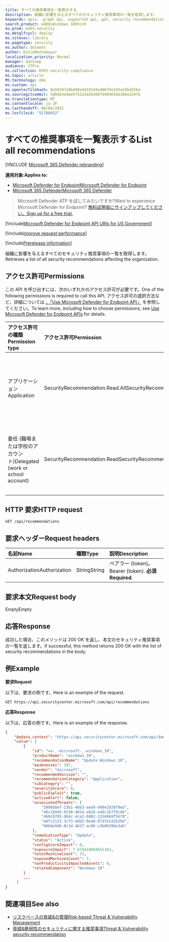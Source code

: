 ```yaml
---
title: すべての推奨事項を一覧表示する
description: 組織に影響を与えるすべてのセキュリティ推奨事項の一覧を取得します。
keywords: apis、 graph api, supported api, get, security recommendations, Microsoft Defender for Endpoint tvm api, 脅威と脆弱性の管理, 脅威と脆弱性の管理 api
search.product: eADQiWindows 10XVcnh
ms.prod: m365-security
ms.mktglfcycl: deploy
ms.sitesec: library
ms.pagetype: security
ms.author: dolmont
author: DulceMontemayor
localization_priority: Normal
manager: dansimp
audience: ITPro
ms.collection: M365-security-compliance
ms.topic: article
MS.technology: mde
ms.custom: api
ms.openlocfilehash: 0a58287a9bd48a4d19144a40674e1d3ad3bd256a
ms.sourcegitcommit: 5d8de3e9ee5f52a3eb4206f690365bb108a3247b
ms.translationtype: MT
ms.contentlocale: ja-JP
ms.lasthandoff: 06/04/2021
ms.locfileid: "52768932"
---
```

# <a name="list-all-recommendations"></a><span data-ttu-id="d8dea-104">すべての推奨事項を一覧表示する</span><span class="sxs-lookup"><span data-stu-id="d8dea-104">List all recommendations</span></span>

[!INCLUDE [Microsoft 365 Defender rebranding](../../includes/microsoft-defender.md)]

<span data-ttu-id="d8dea-105">**適用対象:**</span><span class="sxs-lookup"><span data-stu-id="d8dea-105">**Applies to:**</span></span>
- [<span data-ttu-id="d8dea-106">Microsoft Defender for Endpoint</span><span class="sxs-lookup"><span data-stu-id="d8dea-106">Microsoft Defender for Endpoint</span></span>](https://go.microsoft.com/fwlink/p/?linkid=2154037)
- [<span data-ttu-id="d8dea-107">Microsoft 365 Defender</span><span class="sxs-lookup"><span data-stu-id="d8dea-107">Microsoft 365 Defender</span></span>](https://go.microsoft.com/fwlink/?linkid=2118804)


> <span data-ttu-id="d8dea-108">Microsoft Defender ATP を試してみたいですか?</span><span class="sxs-lookup"><span data-stu-id="d8dea-108">Want to experience Microsoft Defender for Endpoint?</span></span> [<span data-ttu-id="d8dea-109">無料試用版にサインアップしてください。</span><span class="sxs-lookup"><span data-stu-id="d8dea-109">Sign up for a free trial.</span></span>](https://www.microsoft.com/microsoft-365/windows/microsoft-defender-atp?ocid=docs-wdatp-exposedapis-abovefoldlink) 

[!include[Microsoft Defender for Endpoint API URIs for US Government](../../includes/microsoft-defender-api-usgov.md)]

[!include[Improve request performance](../../includes/improve-request-performance.md)]

[!include[Prerelease information](../../includes/prerelease.md)]

<span data-ttu-id="d8dea-110">組織に影響を与えるすべてのセキュリティ推奨事項の一覧を取得します。</span><span class="sxs-lookup"><span data-stu-id="d8dea-110">Retrieves a list of all security recommendations affecting the organization.</span></span>

## <a name="permissions"></a><span data-ttu-id="d8dea-111">アクセス許可</span><span class="sxs-lookup"><span data-stu-id="d8dea-111">Permissions</span></span>
<span data-ttu-id="d8dea-112">この API を呼び出すには、次のいずれかのアクセス許可が必要です。</span><span class="sxs-lookup"><span data-stu-id="d8dea-112">One of the following permissions is required to call this API.</span></span> <span data-ttu-id="d8dea-113">アクセス許可の選択方法など、詳細については [、「Use Microsoft Defender for Endpoint API」](apis-intro.md) を参照してください。</span><span class="sxs-lookup"><span data-stu-id="d8dea-113">To learn more, including how to choose permissions, see [Use Microsoft Defender for Endpoint APIs](apis-intro.md) for details.</span></span>

<span data-ttu-id="d8dea-114">アクセス許可の種類</span><span class="sxs-lookup"><span data-stu-id="d8dea-114">Permission type</span></span> |   <span data-ttu-id="d8dea-115">アクセス許可</span><span class="sxs-lookup"><span data-stu-id="d8dea-115">Permission</span></span>  |   <span data-ttu-id="d8dea-116">アクセス許可の表示名</span><span class="sxs-lookup"><span data-stu-id="d8dea-116">Permission display name</span></span>
:---|:---|:---
<span data-ttu-id="d8dea-117">アプリケーション</span><span class="sxs-lookup"><span data-stu-id="d8dea-117">Application</span></span> |   <span data-ttu-id="d8dea-118">SecurityRecommendation.Read.All</span><span class="sxs-lookup"><span data-stu-id="d8dea-118">SecurityRecommendation.Read.All</span></span> |   <span data-ttu-id="d8dea-119">'脅威と脆弱性管理のセキュリティに関する推奨事項情報の読み取り'</span><span class="sxs-lookup"><span data-stu-id="d8dea-119">'Read Threat and Vulnerability Management security recommendation information'</span></span>
<span data-ttu-id="d8dea-120">委任 (職場または学校のアカウント)</span><span class="sxs-lookup"><span data-stu-id="d8dea-120">Delegated (work or school account)</span></span> | <span data-ttu-id="d8dea-121">SecurityRecommendation.Read</span><span class="sxs-lookup"><span data-stu-id="d8dea-121">SecurityRecommendation.Read</span></span> |  <span data-ttu-id="d8dea-122">'脅威と脆弱性管理のセキュリティに関する推奨事項情報の読み取り'</span><span class="sxs-lookup"><span data-stu-id="d8dea-122">'Read Threat and Vulnerability Management security recommendation information'</span></span>

## <a name="http-request"></a><span data-ttu-id="d8dea-123">HTTP 要求</span><span class="sxs-lookup"><span data-stu-id="d8dea-123">HTTP request</span></span>
```
GET /api/recommendations
```

## <a name="request-headers"></a><span data-ttu-id="d8dea-124">要求ヘッダー</span><span class="sxs-lookup"><span data-stu-id="d8dea-124">Request headers</span></span>

<span data-ttu-id="d8dea-125">名前</span><span class="sxs-lookup"><span data-stu-id="d8dea-125">Name</span></span> | <span data-ttu-id="d8dea-126">種類</span><span class="sxs-lookup"><span data-stu-id="d8dea-126">Type</span></span> | <span data-ttu-id="d8dea-127">説明</span><span class="sxs-lookup"><span data-stu-id="d8dea-127">Description</span></span>
:---|:---|:---
<span data-ttu-id="d8dea-128">Authorization</span><span class="sxs-lookup"><span data-stu-id="d8dea-128">Authorization</span></span> | <span data-ttu-id="d8dea-129">String</span><span class="sxs-lookup"><span data-stu-id="d8dea-129">String</span></span> | <span data-ttu-id="d8dea-130">ベアラー {token}。</span><span class="sxs-lookup"><span data-stu-id="d8dea-130">Bearer {token}.</span></span> <span data-ttu-id="d8dea-131">**必須**</span><span class="sxs-lookup"><span data-stu-id="d8dea-131">**Required**.</span></span>


## <a name="request-body"></a><span data-ttu-id="d8dea-132">要求本文</span><span class="sxs-lookup"><span data-stu-id="d8dea-132">Request body</span></span>
<span data-ttu-id="d8dea-133">Empty</span><span class="sxs-lookup"><span data-stu-id="d8dea-133">Empty</span></span>

## <a name="response"></a><span data-ttu-id="d8dea-134">応答</span><span class="sxs-lookup"><span data-stu-id="d8dea-134">Response</span></span>
<span data-ttu-id="d8dea-135">成功した場合、このメソッドは 200 OK を返し、本文のセキュリティ推奨事項の一覧を返します。</span><span class="sxs-lookup"><span data-stu-id="d8dea-135">If successful, this method returns 200 OK with the list of security recommendations in the body.</span></span>


## <a name="example"></a><span data-ttu-id="d8dea-136">例</span><span class="sxs-lookup"><span data-stu-id="d8dea-136">Example</span></span>

<span data-ttu-id="d8dea-137">**要求**</span><span class="sxs-lookup"><span data-stu-id="d8dea-137">**Request**</span></span>

<span data-ttu-id="d8dea-138">以下は、要求の例です。</span><span class="sxs-lookup"><span data-stu-id="d8dea-138">Here is an example of the request.</span></span>

```http
GET https://api.securitycenter.microsoft.com/api/recommendations
```

<span data-ttu-id="d8dea-139">**応答**</span><span class="sxs-lookup"><span data-stu-id="d8dea-139">**Response**</span></span>

<span data-ttu-id="d8dea-140">以下は、応答の例です。</span><span class="sxs-lookup"><span data-stu-id="d8dea-140">Here is an example of the response.</span></span>


```json
{
    "@odata.context": "https://api.securitycenter.microsoft.com/api/$metadata#Recommendations",
    "value": [
        {
            "id": "va-_-microsoft-_-windows_10",
            "productName": "windows_10",
            "recommendationName": "Update Windows 10",
            "weaknesses": 397,
            "vendor": "microsoft",
            "recommendedVersion": "",
            "recommendationCategory": "Application",
            "subCategory": "",
            "severityScore": 0,
            "publicExploit": true,
            "activeAlert": false,
            "associatedThreats": [
                "3098b8ef-23b1-46b3-aed4-499e1928f9ed",
                "40c189d5-0330-4654-a816-e48c2b7f9c4b",
                "4b0c9702-9b6c-4ca2-9d02-1556869f56f8",
                "e8fc2121-3cf3-4dd2-9ea0-87d7e1d2b29d",
                "94b6e94b-0c1d-4817-ac06-c3b8639be3ab"
            ],
            "remediationType": "Update",
            "status": "Active",
            "configScoreImpact": 0,
            "exposureImpact": 7.674418604651163,
            "totalMachineCount": 37,
            "exposedMachinesCount": 7,
            "nonProductivityImpactedAssets": 0,
            "relatedComponent": "Windows 10"
        }
        ...
     ]
}
```
## <a name="see-also"></a><span data-ttu-id="d8dea-141">関連項目</span><span class="sxs-lookup"><span data-stu-id="d8dea-141">See also</span></span>
- [<span data-ttu-id="d8dea-142">リスクベースの脅威&の管理</span><span class="sxs-lookup"><span data-stu-id="d8dea-142">Risk-based Threat & Vulnerability Management</span></span>](https://docs.microsoft.com/microsoft-365/security/defender-endpoint/next-gen-threat-and-vuln-mgt)
- [<span data-ttu-id="d8dea-143">脅威&脆弱性のセキュリティに関する推奨事項</span><span class="sxs-lookup"><span data-stu-id="d8dea-143">Threat & Vulnerability security recommendation</span></span>](https://docs.microsoft.com/microsoft-365/security/defender-endpoint/tvm-security-recommendation)

